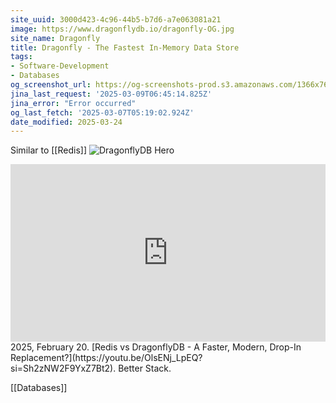 ```yaml
---
site_uuid: 3000d423-4c96-44b5-b7d6-a7e063081a21
image: https://www.dragonflydb.io/dragonfly-OG.jpg
site_name: Dragonfly
title: Dragonfly - The Fastest In-Memory Data Store
tags:
- Software-Development
- Databases
og_screenshot_url: https://og-screenshots-prod.s3.amazonaws.com/1366x768/80/false/726d774f288ee4d541376fd94a2b388f887468a19755795cff1fc8e0107763e9.jpeg
jina_last_request: '2025-03-09T06:45:14.825Z'
jina_error: "Error occurred"
og_last_fetch: '2025-03-07T05:19:02.924Z'
date_modified: 2025-03-24
---
```



Similar to [[Redis]]
![DragonflyDB Hero](https://i.imgur.com/XEncpr6.png)

<iframe 
  style="aspect-ratio:16/9;width:100%;height:auto" 
  src="https://www.youtube.com/embed/OlsENj_LpEQ?si=Sh2zNW2F9YxZ7Bt2" 
  title="YouTube video player" 
  frameborder="0" 
  allow="accelerometer; autoplay; clipboard-write; encrypted-media; gyroscope; picture-in-picture; web-share" 
  referrerpolicy="strict-origin-when-cross-origin" 
  allowfullscreen
></iframe>
2025, February 20. [Redis vs DragonflyDB - A Faster, Modern, Drop-In Replacement?](https://youtu.be/OlsENj_LpEQ?si=Sh2zNW2F9YxZ7Bt2). Better Stack.

[[Databases]]

